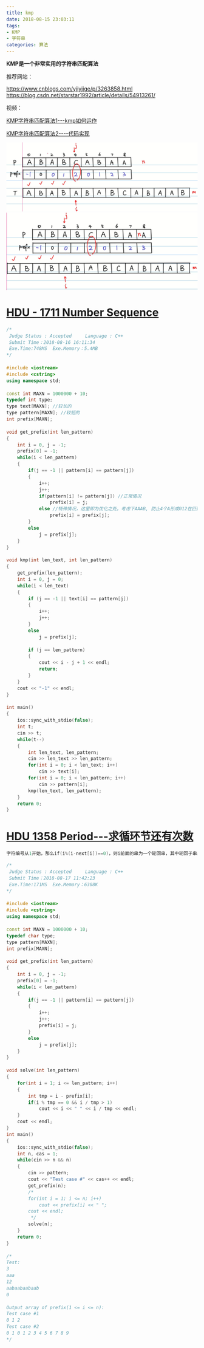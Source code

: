 ```yaml
---
title: kmp
date: 2018-08-15 23:03:11
tags: 
- KMP
- 字符串
categories: 算法
---
```


**KMP是一个非常实用的字符串匹配算法**

<!-- more -->

推荐网站：

<https://www.cnblogs.com/yjiyjige/p/3263858.html> <https://blog.csdn.net/starstar1992/article/details/54913261/>

视频：

 [KMP字符串匹配算法1---kmp如何运作](https://is.gd/KMP01) 

[KMP字符串匹配算法2----代码实现](https://is.gd/KMP02)

<img src="https://raw.githubusercontent.com/GreenHatHG/blog_image/master/KMP1.png">

<img src="https://raw.githubusercontent.com/GreenHatHG/blog_image/master/kmp2.png">





# [HDU - 1711 Number Sequence](http://acm.hdu.edu.cn/showproblem.php?pid=1711) 

```c++
/*
 Judge Status : Accepted	 Language : C++
 Submit Time：2018-08-16 16:11:34		
 Exe.Time:748MS	 Exe.Memory：5.4MB
*/

#include <iostream>
#include <cstring>
using namespace std;

const int MAXN = 1000000 + 10;
typedef int type;
type text[MAXN]; //较长的
type pattern[MAXN]; //较短的
int prefix[MAXN];

void get_prefix(int len_pattern)
{
    int i = 0, j = -1;
    prefix[0] = -1;
    while(i < len_pattern)
    {
        if(j == -1 || pattern[i] == pattern[j])
        {
            i++;
            j++;
            if(pattern[i] != pattern[j]) //正常情况
                prefix[i] = j;
            else //特殊情况，这里即为优化之处。考虑下AAAB, 防止4个A形成012在匹配时多次迭代
                prefix[i] = prefix[j];
        }
        else
            j = prefix[j];
    }
}

void kmp(int len_text, int len_pattern)
{
    get_prefix(len_pattern);
    int i = 0, j = 0;
    while(i < len_text)
    {
        if (j == -1 || text[i] == pattern[j])
        {
            i++;
            j++;
        }
        else
            j = prefix[j];

        if (j == len_pattern)
        {
            cout << i - j + 1 << endl;
            return;
        }
    }
    cout << "-1" << endl;
}

int main()
{
    ios::sync_with_stdio(false);
    int t;
    cin >> t;
    while(t--)
    {
        int len_text, len_pattern;
        cin >> len_text >> len_pattern;
        for(int i = 0; i < len_text; i++)
            cin >> text[i];
        for(int i = 0; i < len_pattern; i++)
            cin >> pattern[i];
        kmp(len_text, len_pattern);
    }
    return 0;
}
```

# [HDU 1358 Period---求循环节还有次数](http://acm.hdu.edu.cn/showproblem.php?pid=1358)

```c++
字符编号从1开始，那么if(i%(i-next[i])==0)，则i前面的串为一个轮回串，其中轮回子串出现i/(i-next[i])次。
```

```c++
/*
 Judge Status : Accepted	 Language : C++
 Submit Time：2018-08-17 11:42:23			
 Exe.Time:171MS	 Exe.Memory：6308K
*/

#include <iostream>
#include <cstring>
using namespace std;

const int MAXN = 1000000 + 10;
typedef char type;
type pattern[MAXN];
int prefix[MAXN];

void get_prefix(int len_pattern)
{
    int i = 0, j = -1;
    prefix[0] = -1;
    while(i < len_pattern)
    {
        if(j == -1 || pattern[i] == pattern[j])
        {
            i++;
            j++;
            prefix[i] = j;
        }
        else
            j = prefix[j];
    }
}

void solve(int len_pattern)
{
    for(int i = 1; i <= len_pattern; i++)
    {
        int tmp = i - prefix[i];
        if(i % tmp == 0 && i / tmp > 1)
            cout << i << " " << i / tmp << endl;
    }
    cout << endl;
}
int main()
{
    ios::sync_with_stdio(false);
    int n, cas = 1;
    while(cin >> n && n)
    {
        cin >> pattern;
        cout << "Test case #" << cas++ << endl;
        get_prefix(n);
        /*
        for(int i = 1; i <= n; i++)
            cout << prefix[i] << " ";
        cout << endl;
         */
        solve(n);
    }
    return 0;
}

/*
Test:
3
aaa
12
aabaabaabaab
0

Output array of prefix(1 <= i <= n):
Test case #1
0 1 2 
Test case #2
0 1 0 1 2 3 4 5 6 7 8 9 
*/
```

